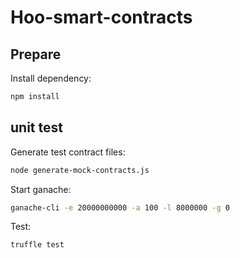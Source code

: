 # Hoo-smart-contracts

## Prepare

Install dependency:

```bash
npm install
```

## unit test

Generate test contract files:

```bash
node generate-mock-contracts.js
```

Start ganache:

```bash
ganache-cli -e 20000000000 -a 100 -l 8000000 -g 0
```

Test:

```bash
truffle test
```
